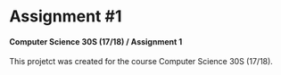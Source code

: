 # Assignment #1
#### Computer Science 30S (17/18) / Assignment 1 

This projetct was created for the course Computer Science 30S (17/18).
